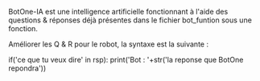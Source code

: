 BotOne-IA est une intelligence artificielle fonctionnant à l'aide des questions & réponses déjà présentes dans le fichier bot_funtion sous une fonction. 

Améliorer les Q & R pour le robot, la syntaxe est la suivante :

if('ce que tu veux dire' in rsp):
        print('Bot : '+str('la reponse que BotOne repondra'))
